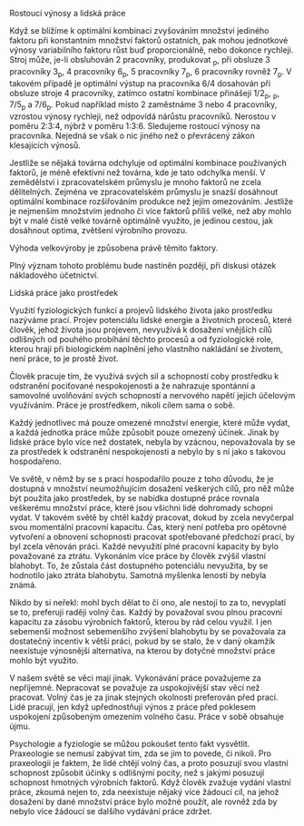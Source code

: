 <prosody rate="slow" pitch="+15%">Rostoucí výnosy a lidská práce</prosody> <break time="1.2s" />

Když se blížíme k optimální kombinaci zvyšováním množství jediného faktoru při konstantním množství faktorů ostatních, pak mohou jednotkové výnosy variabilního faktoru růst buď proporcionálně, nebo dokonce rychleji. <break time="0.7s" /> Stroj může, je-li obsluhován 2 pracovníky, produkovat <sub alias="pé">p</sub>, při obsluze 3 pracovníky 3<sub alias="pé">p</sub>, 4 pracovníky 6<sub alias="pé">p</sub>, 5 pracovníky 7<sub alias="pé">p</sub>, 6 pracovníky rovněž 7<sub alias="pé">p</sub>. <break time="0.7s" /> V takovém případě je optimální výstup na pracovníka 6/4 dosahován při obsluze stroje 4 pracovníky, zatímco ostatní kombinace přinášejí 1/2<sub alias="pé">p</sub>, <sub alias="pé">p</sub>, 7/5<sub alias="pé">p</sub> a 7/6<sub alias="pé">p</sub>. <break time="0.7s" /> Pokud například místo 2 zaměstnáme 3 nebo 4 pracovníky, vzrostou výnosy rychleji, než odpovídá nárůstu pracovníků. <break time="0.5s" /> Nerostou v poměru 2:3:4, nýbrž v poměru 1:3:6. <break time="0.6s" /> <emphasis level="moderate">Sledujeme rostoucí výnosy na pracovníka. Nejedná se však o nic jiného než o převrácený zákon klesajících výnosů.</emphasis>

<break time="0.9s" />

Jestliže se nějaká továrna odchyluje od optimální kombinace používaných faktorů, je méně efektivní než továrna, kde je tato odchylka menší. <break time="0.6s" /> V zemědělství i zpracovatelském průmyslu je mnoho faktorů ne zcela dělitelných. <break time="0.5s" /> Zejména ve zpracovatelském průmyslu je snazší dosáhnout optimální kombinace rozšiřováním produkce než jejím omezováním. <break time="0.7s" /> Jestliže je nejmenším množstvím jednoho či více faktorů příliš velké, než aby mohlo být v malé čistě velké továrně optimálně využito, je jedinou cestou, jak dosáhnout optima, zvětšení výrobního provozu.

<break time="0.7s" />

<emphasis level="strong">Výhoda velkovýroby je způsobena právě těmito faktory.</emphasis>

<break time="0.7s" />

Plný význam tohoto problému bude nastíněn později, při diskusi otázek nákladového účetnictví.

<break time="0.8s" />

<prosody rate="slow" pitch="+15%">Lidská práce jako prostředek</prosody> <break time="1.0s" />

Využití fyziologických funkcí a projevů lidského života jako prostředku nazýváme prací. <break time="0.6s" /> Projev potenciálu lidské energie a životních procesů, které člověk, jehož života jsou projevem, nevyužívá k dosažení vnějších cílů odlišných od pouhého probíhání těchto procesů a od fyziologické role, kterou hrají při biologickém naplnění jeho vlastního nakládání se životem, není práce, to je prostě život.

<break time="0.9s" />

<prosody rate="95%">Člověk pracuje tím, že využívá svých sil a schopností coby prostředku k odstranění pociťované nespokojenosti a že nahrazuje spontánní a samovolné uvolňování svých schopností a nervového napětí jejich účelovým využíváním.</prosody> <break time="0.7s" /> <emphasis level="moderate">Práce je prostředkem, nikoli cílem sama o sobě.</emphasis>

<break time="0.8s" />

Každý jednotlivec má pouze omezené množství energie, které může vydat, a každá jednotka práce může způsobit pouze omezený účinek. <break time="0.6s" /> Jinak by lidské práce bylo více než dostatek, nebyla by vzácnou, nepovažovala by se za prostředek k odstranění nespokojenosti a nebylo by s ní jako s takovou hospodařeno.

<break time="0.8s" />

Ve světě, v němž by se s prací hospodařilo pouze z toho důvodu, že je dostupná v množství neumožňujícím dosažení veškerých cílů, pro něž může být použita jako prostředek, by se nabídka dostupné práce rovnala veškerému množství práce, které jsou všichni lidé dohromady schopni vydat. <break time="0.7s" /> V takovém světě by chtěl každý pracovat, dokud by zcela nevyčerpal svou momentální pracovní kapacitu. <break time="0.5s" /> Čas, který není potřeba pro opětovné vytvoření a obnovení schopnosti pracovat spotřebované předchozí prací, by byl zcela věnován práci. <break time="0.6s" /> Každé nevyužití plné pracovní kapacity by bylo považované za ztrátu. <break time="0.5s" /> Vykonáním více práce by člověk zvýšil vlastní blahobyt. <break time="0.4s" /> To, že zůstala část dostupného potenciálu nevyužita, by se hodnotilo jako ztráta blahobytu. <break time="0.5s" /> Samotná myšlenka lenosti by nebyla známá.

<break time="0.8s" />

Nikdo by si neřekl: mohl bych dělat to či ono, ale nestojí to za to, nevyplatí se to, preferuji raději volný čas. <break time="0.6s" /> Každý by považoval svou plnou pracovní kapacitu za zásobu výrobních faktorů, kterou by rád celou využil. <break time="0.5s" /> I jen sebemenší možnost sebemenšího zvýšení blahobytu by se považovala za dostatečný incentiv k větší práci, pokud by se stalo, že v daný okamžik neexistuje výnosnější alternativa, na kterou by dotyčné množství práce mohlo být využito.

<break time="0.9s" />

<emphasis level="moderate">V našem světě se věci mají jinak. <break time="0.4s" /> Vykonávání práce považujeme za nepříjemné. <break time="0.4s" /> Nepracovat se považuje za uspokojivější stav věcí než pracovat.</emphasis> <break time="0.6s" /> Volný čas je za jinak stejných okolností preferován před prací. <break time="0.5s" /> Lidé pracují, jen když upřednostňují výnos z práce před poklesem uspokojení způsobeným omezením volného času. <break time="0.6s" /> Práce v sobě obsahuje újmu.

<break time="0.8s" />

Psychologie a fyziologie se můžou pokoušet tento fakt vysvětlit. <break time="0.5s" /> Praxeologie se nemusí zabývat tím, zda se jim to povede, či nikoli. <break time="0.6s" /> Pro praxeologii je faktem, že lidé chtějí volný čas, a proto posuzují svou vlastní schopnost způsobit účinky s odlišnými pocity, než s jakými posuzují schopnost hmotných výrobních faktorů. <break time="0.7s" /> <prosody rate="95%" pitch="-5%">Když člověk zvažuje vydání vlastní práce, zkoumá nejen to, zda neexistuje nějaký více žádoucí cíl, na jehož dosažení by dané množství práce bylo možné použít, ale rovněž zda by nebylo více žádoucí se dalšího vydávání práce zdržet.</prosody>